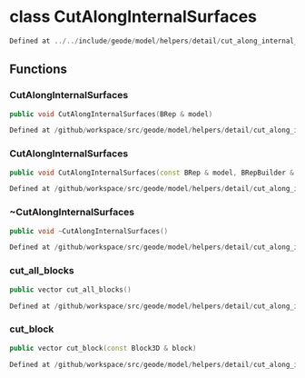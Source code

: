 # class CutAlongInternalSurfaces

```cpp
Defined at ../../include/geode/model/helpers/detail/cut_along_internal_surfaces.h#43
```

## Functions

### CutAlongInternalSurfaces

```cpp
public void CutAlongInternalSurfaces(BRep & model)
```

```cpp
Defined at /github/workspace/src/geode/model/helpers/detail/cut_along_internal_surfaces.cpp#262
```

### CutAlongInternalSurfaces

```cpp
public void CutAlongInternalSurfaces(const BRep & model, BRepBuilder & builder)
```

```cpp
Defined at /github/workspace/src/geode/model/helpers/detail/cut_along_internal_surfaces.cpp#267
```

### ~CutAlongInternalSurfaces

```cpp
public void ~CutAlongInternalSurfaces()
```

```cpp
Defined at /github/workspace/src/geode/model/helpers/detail/cut_along_internal_surfaces.cpp#273
```

### cut_all_blocks

```cpp
public vector cut_all_blocks()
```

```cpp
Defined at /github/workspace/src/geode/model/helpers/detail/cut_along_internal_surfaces.cpp#275
```

### cut_block

```cpp
public vector cut_block(const Block3D & block)
```

```cpp
Defined at /github/workspace/src/geode/model/helpers/detail/cut_along_internal_surfaces.cpp#281
```



